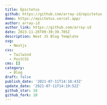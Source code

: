 ```yaml
---
title: Epictetus
github: https://github.com/array-id/epictetus
demo: https://epictetus.vercel.app/
author: array-id
author_link: https://github.com/array-id
date: 2023-11-26T09:39:39.705Z
description: Next JS Blog Template
ssg:
  - Nextjs
css:
  - Tailwind
  - PostCSS
cms: []
category:
  - Blog
draft: false
publish_date: '2021-07-11T14:18:43Z'
update_date: '2021-07-11T14:19:52Z'
github_star: 18
github_fork: 10
---
```

